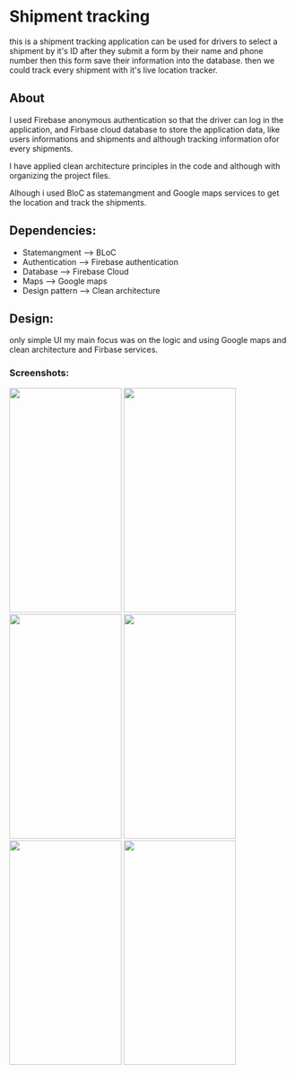 # Shipment tracking

this is a shipment tracking application can be used for drivers to select a shipment by it's ID after they submit a form by their name and phone number then this form save their information into the database. then we could track every shipment with it's live location tracker.


## About

I used Firebase anonymous authentication so that the driver can log in the application, and Firbase cloud database to store the application data, like users informations and shipments and although tracking information ofor every shipments. 

I have applied clean architecture principles in the code and although with organizing the project files.

Alhough i used BloC as statemangment and Google maps services to get the location and track the shipments.  



## Dependencies:

- Statemangment --> BLoC
- Authentication --> Firebase authentication
- Database --> Firebase Cloud
- Maps --> Google maps
- Design pattern --> Clean architecture

## Design:

only simple UI my main focus was on the logic and using Google maps and clean architecture and Firbase services. 

### Screenshots:

<p float="left">
  <img Screenshot_20220825-230221 src="https://user-images.githubusercontent.com/80913778/186770230-d86e36cc-65ef-40fa-bbc7-cd07db90e2e4.png" width="200" height="400"/>
  <img Screenshot_20220825-230252 src="https://user-images.githubusercontent.com/80913778/186770241-6eac534c-3ee5-44ae-9cb1-7b270ae41ffd.png" width="200" height="400"/>
  <img Screenshot_20220825-230338 src="https://user-images.githubusercontent.com/80913778/186770259-a1d9731e-9092-489d-91a5-b6d42af84672.png" width="200" height="400"/>
  <img Screenshot_20220825-230653 src="https://user-images.githubusercontent.com/80913778/186770265-2ef5117e-7b36-4c94-8f2f-d66477ef877f.png" width="200" height="400"/>
  <img Screenshot_20220825-230807 src="https://user-images.githubusercontent.com/80913778/186770273-5af8d96a-c09d-43f8-b898-cf48272da3bb.png" width="200" height="400"/>
  <img Screenshot_20220825-230905 src="https://user-images.githubusercontent.com/80913778/186770286-49d404bb-00e8-4637-b6ce-6a01a71ef51a.png" width="200" height="400"/>
</p>



